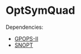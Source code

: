 # OptSymQuad


Dependencies:

* [GPOPS-II](http://www.gpops2.com/)
* [SNOPT](https://ampl.com/products/solvers/solvers-we-sell/snopt/)


